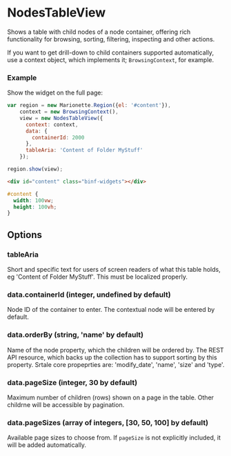 # NodesTableView

Shows a table with child nodes of a node container, offering rich functionality for browsing, sorting, filtering, inspecting and other actions.

If you want to get drill-down to child containers supported automatically, use a context object, which implements it; `BrowsingContext`, for example.

### Example

Show the widget on the full page:

```javascript
var region = new Marionette.Region({el: '#content'}),
    context = new BrowsingContext(),
    view = new NodesTableView({
      context: context,
      data: {
        containerId: 2000
      },
      tableAria: 'Content of Folder MyStuff'  
    });

region.show(view);
```

```html
<div id="content" class="binf-widgets"></div>
```

```css
#content {
  width: 100vw;
  height: 100vh;
}
```

## Options

### tableAria

Short and specific text for users of screen readers of what this table holds, eg 'Content of Folder MyStuff'. 
This must be localized properly.

### data.containerId (integer, undefined by default)

Node ID of the container to enter. The contextual node will be entered by default.

### data.orderBy (string, 'name' by default)

Name of the node property, which the children will be ordered by. The REST API resource, which backs up the collection has to support sorting by this property. Srtale core propeprties are: 'modify_date', 'name', 'size' and 'type'.

### data.pageSize (integer, 30 by default)

Maximum number of children (rows) shown on a page in the table. Other childrne will be accessible by pagination.

### data.pageSizes (array of integers, [30, 50, 100] by default)

Available page sizes to choose from. If `pageSize` is not explicitly included, it will be added automatically.
